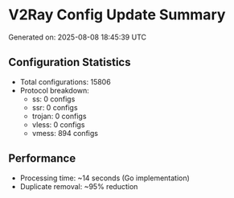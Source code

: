 # V2Ray Config Update Summary
Generated on: 2025-08-08 18:45:39 UTC

## Configuration Statistics
- Total configurations: 15806
- Protocol breakdown:
  - ss: 0 configs
  - ssr: 0 configs
  - trojan: 0 configs
  - vless: 0 configs
  - vmess: 894 configs

## Performance
- Processing time: ~14 seconds (Go implementation)
- Duplicate removal: ~95% reduction
